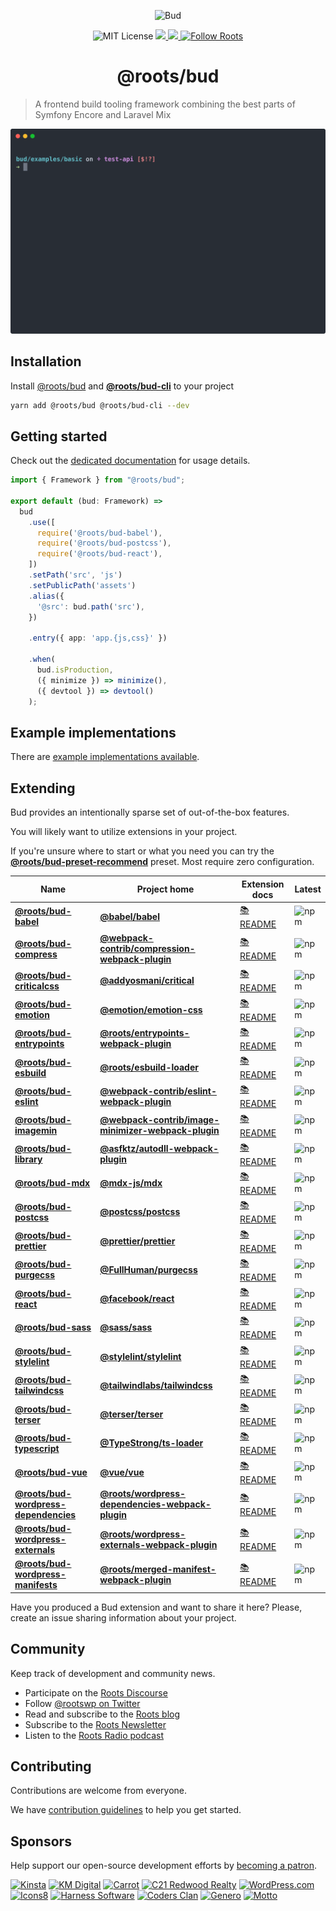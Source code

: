 <p align="center">
  <img alt="Bud" src="https://cdn.roots.io/app/uploads/logo-bud.svg" height="100" />
</p>

<p align="center">
  <img
    alt="MIT License"
    src="https://img.shields.io/github/license/roots/bud?color=%23525ddc&style=flat-square"
  />
  <a href="https://www.npmjs.com/package/@roots/bud">
    <img src="https://img.shields.io/npm/v/@roots/bud.svg?color=%23525ddc&style=flat-square" />
  </a>
  <a href="https://codeclimate.com/github/roots/bud-support/maintainability">
    <img src="https://img.shields.io/codeclimate/maintainability/roots/bud-support?color=%23525ddc&style=flat-square" />
  </a>
  <a href="https://twitter.com/rootswp">
    <img
      alt="Follow Roots"
      src="https://img.shields.io/twitter/follow/rootswp.svg?color=%23525ddc&style=flat-square"
    />
  </a>
</p>

<h1 align="center">
  <strong>@roots/bud</strong>
</h1>

> A frontend build tooling framework combining the best parts of Symfony Encore and Laravel Mix

![Terminal usage](/static/img/cli.svg)

## Installation

Install [@roots/bud](/packages/@roots/bud) and 
[**@roots/bud-cli**](/packages/@roots/bud-cli) to your project

```sh
yarn add @roots/bud @roots/bud-cli --dev
```

## Getting started

Check out the [dedicated documentation](/docs/config/README.md) for usage details.

```ts
import { Framework } from "@roots/bud";

export default (bud: Framework) =>
  bud
    .use([
      require('@roots/bud-babel'),
      require('@roots/bud-postcss'),
      require('@roots/bud-react'),
    ])
    .setPath('src', 'js')
    .setPublicPath('assets')
    .alias({
      '@src': bud.path('src'),
    })

    .entry({ app: 'app.{js,css}' })

    .when(
      bud.isProduction,
      ({ minimize }) => minimize(),
      ({ devtool }) => devtool()
    );
```

## Example implementations

There are [example implementations available](/examples).

## Extending

Bud provides an intentionally sparse set of out-of-the-box features.

You will likely want to utilize extensions in your project.

If you're unsure where to start or what you need you can try the 
[**@roots/bud-preset-recommend**](/packages/@roots/bud-preset-recommend) preset. 
Most require zero configuration.

| Name                                                                                                                         | Project home                                                                                                                                       | Extension docs                                                                                             | Latest                                                                                                       |
| ---------------------------------------------------------------------------------------------------------------------------- | -------------------------------------------------------------------------------------------------------------------------------------------------- | ---------------------------------------------------------------------------------------------------------- | ------------------------------------------------------------------------------------------------------------ |
| [**@roots/bud-babel**](/packages/@roots/bud-babel)                                   | [**@babel/babel**](https://github.com/babel/babel)                                                                                                 | [📚 README](/packages/@roots/bud-babel/README.md)                  | ![npm](https://img.shields.io/npm/v/@roots/bud-babel.svg?color=%23525ddc&style=flat-square)                  |
| [**@roots/bud-compress**](/packages/@roots/bud-compress)                             | [**@webpack-contrib/compression-webpack-plugin**](https://github.com/webpack-contrib/compression-webpack-plugin)                                   | [📚 README](/packages/@roots/bud-compress/README.md)               | ![npm](https://img.shields.io/npm/v/@roots/bud-compress.svg?color=%23525ddc&style=flat-square)               |
| [**@roots/bud-criticalcss**](/packages/@roots/bud-criticalcss)                       | [**@addyosmani/critical**](https://github.com/addyosmani/critical)                                                                                 | [📚 README](/packages/@roots/bud-criticalcss/README.md)            | ![npm](https://img.shields.io/npm/v/@roots/bud-criticalcss.svg?color=%23525ddc&style=flat-square)            |
| [**@roots/bud-emotion**](/packages/@roots/bud-emotion)                               | [**@emotion/emotion-css**](https://github.com/emotion/emotion-css)                                                                                 | [📚 README](/packages/@roots/bud-emotion/README.md)                | ![npm](https://img.shields.io/npm/v/@roots/bud-emotion.svg?color=%23525ddc&style=flat-square)                |
| [**@roots/bud-entrypoints**](/packages/@roots/bud-entrypoints)                       | [**@roots/entrypoints-webpack-plugin**](/packages/@roots/entrypoints-webpack-plugin)                       | [📚 README](/packages/@roots/bud-entrypoints/README.md)            | ![npm](https://img.shields.io/npm/v/@roots/bud-entrypoints.svg?color=%23525ddc&style=flat-square)            |
| [**@roots/bud-esbuild**](/packages/@roots/bud-esbuild)                               | [**@roots/esbuild-loader**](https://github.com/roots/esbuild-loader)                                                                               | [📚 README](/packages/@roots/bud-esbuild/README.md)                | ![npm](https://img.shields.io/npm/v/@roots/bud-esbuild.svg?color=%23525ddc&style=flat-square)                |
| [**@roots/bud-eslint**](/packages/@roots/bud-eslint)                                 | [**@webpack-contrib/eslint-webpack-plugin**](https://github.com/webpack-contrib/eslint-webpack-plugin)                                             | [📚 README](/packages/@roots/bud-eslint/README.md)                 | ![npm](https://img.shields.io/npm/v/@roots/bud-eslint.svg?color=%23525ddc&style=flat-square)                 |
| [**@roots/bud-imagemin**](/packages/@roots/bud-imagemin)                             | [**@webpack-contrib/image-minimizer-webpack-plugin**](https://github.com/webpack-contrib/image-minimizer-webpack-plugin)                           | [📚 README](/packages/@roots/bud-imagemin/README.md)               | ![npm](https://img.shields.io/npm/v/@roots/bud-imagemin.svg?color=%23525ddc&style=flat-square)               |
| [**@roots/bud-library**](/packages/@roots/bud-library)                               | [**@asfktz/autodll-webpack-plugin**](https://github.com/asfktz/autodll-webpack-plugin)                                                             | [📚 README](/packages/@roots/bud-library/README.md)                | ![npm](https://img.shields.io/npm/v/@roots/bud-library.svg?color=%23525ddc&style=flat-square)                |
| [**@roots/bud-mdx**](/packages/@roots/bud-mdx)                                       | [**@mdx-js/mdx**](https://github.com/mdx-js/mdx)                                                                                                   | [📚 README](/packages/@roots/bud-mdx/README.md)                    | ![npm](https://img.shields.io/npm/v/@roots/bud-mdx.svg?color=%23525ddc&style=flat-square)                    |
| [**@roots/bud-postcss**](/packages/@roots/bud-postcss)                               | [**@postcss/postcss**](https://github.com/postcss/postcss)                                                                                         | [📚 README](/packages/@roots/bud-postcss/README.md)                | ![npm](https://img.shields.io/npm/v/@roots/bud-postcss.svg?color=%23525ddc&style=flat-square)                |
| [**@roots/bud-prettier**](/packages/@roots/bud-prettier)                             | [**@prettier/prettier**](https://github.com/prettier/prettier)                                                                                     | [📚 README](/packages/@roots/bud-prettier/README.md)               | ![npm](https://img.shields.io/npm/v/@roots/bud-prettier.svg?color=%23525ddc&style=flat-square)               |
| [**@roots/bud-purgecss**](/packages/@roots/bud-purgecss)                             | [**@FullHuman/purgecss**](https://github.com/FullHuman/purgecss)                                                                                   | [📚 README](/packages/@roots/bud-purgecss/README.md)               | ![npm](https://img.shields.io/npm/v/@roots/bud-purgecss.svg?color=%23525ddc&style=flat-square)               |
| [**@roots/bud-react**](/packages/@roots/bud-react)                                   | [**@facebook/react**](https://github.com/facebook/react)                                                                                           | [📚 README](/packages/@roots/bud-react/README.md)                  | ![npm](https://img.shields.io/npm/v/@roots/bud-react.svg?color=%23525ddc&style=flat-square)                  |
| [**@roots/bud-sass**](/packages/@roots/bud-sass)                                     | [**@sass/sass**](https://github.com/sass/sass)                                                                                                     | [📚 README](/packages/@roots/bud-sass/README.md)                   | ![npm](https://img.shields.io/npm/v/@roots/bud-sass.svg?color=%23525ddc&style=flat-square)                   |
| [**@roots/bud-stylelint**](/packages/@roots/bud-stylelint)                           | [**@stylelint/stylelint**](https://github.com/stylelint/stylelint)                                                                                 | [📚 README](/packages/@roots/bud-stylelint/README.md)              | ![npm](https://img.shields.io/npm/v/@roots/bud-stylelint.svg?color=%23525ddc&style=flat-square)              |
| [**@roots/bud-tailwindcss**](/packages/@roots/bud-tailwindcss)                       | [**@tailwindlabs/tailwindcss**](https://github.com/tailwindlabs/tailwindcss)                                                                       | [📚 README](/packages/@roots/bud-tailwindcss/README.md)            | ![npm](https://img.shields.io/npm/v/@roots/bud-tailwindcss.svg?color=%23525ddc&style=flat-square)            |
| [**@roots/bud-terser**](/packages/@roots/bud-terser)                                 | [**@terser/terser**](https://github.com/terser/terser)                                                                                             | [📚 README](/packages/@roots/bud-terser/README.md)                 | ![npm](https://img.shields.io/npm/v/@roots/bud-terser.svg?color=%23525ddc&style=flat-square)                 |
| [**@roots/bud-typescript**](/packages/@roots/bud-typescript)                         | [**@TypeStrong/ts-loader**](https://github.com/TypeStrong/ts-loader)                                                                               | [📚 README](/packages/@roots/bud-typescript/README.md)             | ![npm](https://img.shields.io/npm/v/@roots/bud-typescript.svg?color=%23525ddc&style=flat-square)             |
| [**@roots/bud-vue**](/packages/@roots/bud-vue)                                       | [**@vue/vue**](https://github.com/vue/vue)                                                                                                         | [📚 README](/packages/@roots/bud-vue/README.md)                    | ![npm](https://img.shields.io/npm/v/@roots/bud-vue.svg?color=%23525ddc&style=flat-square)                    |
| [**@roots/bud-wordpress-dependencies**](/packages/@roots/bud-wordpress-dependencies) | [**@roots/wordpress-dependencies-webpack-plugin**](/packages/@roots/wordpress-dependencies-webpack-plugin) | [📚 README](/packages/@roots/bud-wordpress-dependencies/README.md) | ![npm](https://img.shields.io/npm/v/@roots/bud-wordpress-dependencies.svg?color=%23525ddc&style=flat-square) |
| [**@roots/bud-wordpress-externals**](/packages/@roots/bud-wordpress-externals)       | [**@roots/wordpress-externals-webpack-plugin**](/packages/@roots/wordpress-externals-webpack-plugin)       | [📚 README](/packages/@roots/bud-wordpress-externals/README.md)    | ![npm](https://img.shields.io/npm/v/@roots/bud-wordpress-externals.svg?color=%23525ddc&style=flat-square)    |
| [**@roots/bud-wordpress-manifests**](/packages/@roots/bud-wordpress-manifests)       | [**@roots/merged-manifest-webpack-plugin**](/packages/@roots/merged-manifest-webpack-plugin)               | [📚 README](/packages/@roots/bud-wordpress-manifests/README.md)    | ![npm](https://img.shields.io/npm/v/@roots/bud-wordpress-manifests.svg?color=%23525ddc&style=flat-square)    |

Have you produced a Bud extension and want to share it here? 
Please, create an issue sharing information about your project.

## Community

Keep track of development and community news.

- Participate on the [Roots Discourse](https://discourse.roots.io)
- Follow [@rootswp on Twitter](https://twitter.com/rootswp)
- Read and subscribe to the [Roots blog](https://roots.io/blog/)
- Subscribe to the [Roots Newsletter](https://roots.io/subscribe/)
- Listen to the [Roots Radio podcast](https://roots.io/podcast/)

## Contributing

Contributions are welcome from everyone.

We have [contribution guidelines](https://github.com/roots/guidelines/blob/master/CONTRIBUTING.md) to help you get started.

## Sponsors

Help support our open-source development efforts by [becoming a patron](https://www.patreon.com/rootsdev).

<a href="https://kinsta.com/?kaid=OFDHAJIXUDIV"><img src="https://cdn.roots.io/app/uploads/kinsta.svg" alt="Kinsta" width="200" height="150"/></a>
<a href="https://k-m.com/"><img src="https://cdn.roots.io/app/uploads/km-digital.svg" alt="KM Digital" width="200" height="150"/></a>
<a href="https://carrot.com/"><img src="https://cdn.roots.io/app/uploads/carrot.svg" alt="Carrot" width="200" height="150"/></a>
<a href="https://www.c21redwood.com/"><img src="https://cdn.roots.io/app/uploads/c21redwood.svg" alt="C21 Redwood Realty" width="200" height="150"/></a>
<a href="https://wordpress.com/"><img src="https://cdn.roots.io/app/uploads/wordpress.svg" alt="WordPress.com" width="200" height="150"/></a>
<a href="https://icons8.com/"><img src="https://cdn.roots.io/app/uploads/icons8.svg" alt="Icons8" width="200" height="150"/></a>
<a href="https://www.harnessup.com/"><img src="https://cdn.roots.io/app/uploads/harness-software.svg" alt="Harness Software" width="200" height="150"/></a>
<a href="https://www.codersclan.com/"><img src="https://cdn.roots.io/app/uploads/coders-clan.svg" alt="Coders Clan" width="200" height="150"/></a>
<a href="https://generodigital.com/"><img src="https://cdn.roots.io/app/uploads/genero.svg" alt="Genero" width="200" height="150"/></a>
<a href="https://motto.ca/roots"><img src="https://cdn.roots.io/app/uploads/motto.svg" alt="Motto" width="200" height="150"/></a>